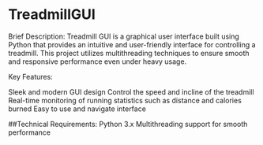 # TreadmillGUI
Brief Description: Treadmill GUI is a graphical user interface built using Python that provides an intuitive and user-friendly interface for controlling a treadmill. This project utilizes multithreading techniques to ensure smooth and responsive performance even under heavy usage.

Key Features:

Sleek and modern GUI design
Control the speed and incline of the treadmill
Real-time monitoring of running statistics such as distance and calories burned
Easy to use and navigate interface

##Technical Requirements:
Python 3.x
Multithreading support for smooth performance
